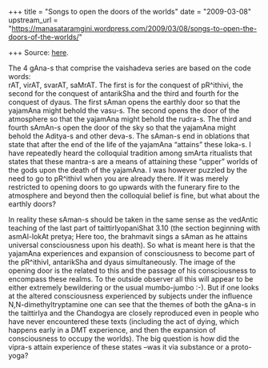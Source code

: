 +++
title = "Songs to open the doors of the worlds"
date = "2009-03-08"
upstream_url = "https://manasataramgini.wordpress.com/2009/03/08/songs-to-open-the-doors-of-the-worlds/"

+++
Source: [here](https://manasataramgini.wordpress.com/2009/03/08/songs-to-open-the-doors-of-the-worlds/).

The 4 gAna-s that comprise the vaishadeva series are based on the code
words:  
rAT, virAT, svarAT, saMrAT. The first is for the conquest of pR^ithivi,
the second for the conquest of antarikSha and the third and fourth for
the conquest of dyaus. The first sAman opens the earthly door so that
the yajamAna might behold the vasu-s. The second opens the door of the
atmosphere so that the yajamAna might behold the rudra-s. The third and
fourth sAmAn-s open the door of the sky so that the yajamAna might
behold the Aditya-s and other deva-s. The sAman-s end in oblations that
state that after the end of the life of the yajamAna “attains” these
loka-s. I have repeatedly heard the colloquial tradition among smArta
ritualists that states that these mantra-s are a means of attaining
these “upper” worlds of the gods upon the death of the yajamAna. I was
however puzzled by the need to go to pR^ithivI when you are already
there. If it was merely restricted to opening doors to go upwards with
the funerary fire to the atmosphere and beyond then the colloquial
belief is fine, but what about the earthly doors?

In reality these sAman-s should be taken in the same sense as the
vedAntic teaching of the last part of taittirIyopaniShat 3.10 (the
section beginning with asmAl-lokAt pretya; Here too, the brahmavit sings
a sAman as he attains universal consciousness upon his death). So what
is meant here is that the yajamAna experiences and expansion of
consciousness to become part of the pR^ithivI, antarikSha and dyaus
simultaneously. The image of the opening door is the related to this and
the passage of his consciousness to encompass these realms. To the
outside observer all this will appear to be either extremely bewildering
or the usual mumbo-jumbo :-). But if one looks at the altered
consciousness experienced by subjects under the influence
N,N-dimethyltryptamine one can see that the themes of both the gAna-s in
the taittirIya and the Chandogya are closely reproduced even in people
who have never encountered these texts (including the act of dying,
which happens early in a DMT experience, and then the expansion of
consciousness to occupy the worlds). The big question is how did the
vipra-s attain experience of these states –was it via substance or a
proto-yoga?

